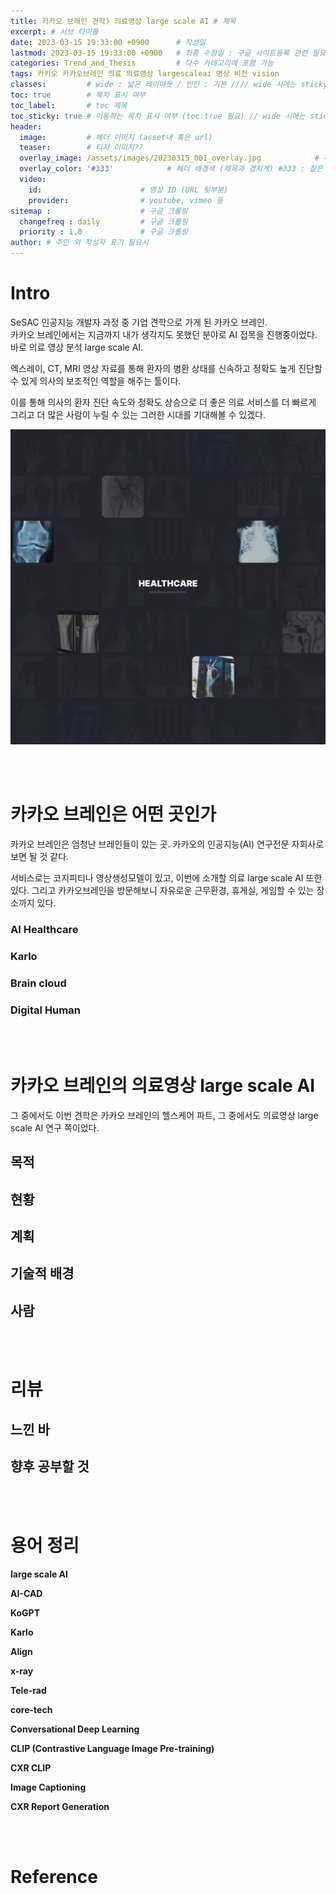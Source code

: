 ```yaml
---
title: 카카오 브레인 견학) 의료영상 large scale AI # 제목
excerpt: # 서브 타이틀
date: 2023-03-15 19:33:00 +0900      # 작성일
lastmod: 2023-03-15 19:33:00 +0900   # 최종 수정일 : 구글 사이트등록 관련 필요
categories: Trend_and_Thesis         # 다수 카테고리에 포함 가능
tags: 카카오 카카오브레인 의료 의료영상 largescaleai 영상 비전 vision                   # 태그 복수개 가능
classes:         # wide : 넓은 레이아웃 / 빈칸 : 기본 //// wide 시에는 sticky toc 불가
toc: true        # 목차 표시 여부
toc_label:       # toc 제목
toc_sticky: true # 이동하는 목차 표시 여부 (toc:true 필요) // wide 시에는 sticky toc 불가
header: 
  image:         # 헤더 이미지 (asset내 혹은 url)
  teaser:        # 티저 이미지??
  overlay_image: /assets/images/20230315_001_overlay.jpg            # 헤더 이미지 (제목과 겹치게)
  overlay_color: '#333'            # 헤더 배경색 (제목과 겹치게) #333 : 짙은 회색
  video:
    id:                      # 영상 ID (URL 뒷부분)
    provider:                # youtube, vimeo 등
sitemap :                    # 구글 크롤링
  changefreq : daily         # 구글 크롤링
  priority : 1.0             # 구글 크롤링
author: # 주인 외 작성자 표기 필요시
---
```

<!--postNo: 20230315_001-->

# Intro  

<!-- 카카오 브레인을 방문하게 된 계기와 느낀 바에 대한 간략 서술. 이를 통한 흥미 유발 -->

SeSAC 인공지능 개발자 과정 중 기업 견학으로 가게 된 카카오 브레인.  
카카오 브레인에서는 지금까지 내가 생각지도 못했던 분야로 AI 접목을 진행중이었다.
바로 의료 영상 분석 large scale AI.

엑스레이, CT, MRI 영상 자료를 통해 환자의 병환 상태를 신속하고 정확도 높게 진단할 수 있게
의사의 보조적인 역할을 해주는 툴이다.

이를 통해 의사의 환자 진단 속도와 정확도 상승으로 더 좋은 의료 서비스를 더 빠르게 그리고 더 많은 사람이 누릴 수 있는
그러한 시대를 기대해볼 수 있겠다.

![](/assets/images/20230315_001_intro.jpg)

<br>
<br>

# 카카오 브레인은 어떤 곳인가

<!-- 카카오 브레인과 서비스 등에 대한 간략 소개-->

카카오 브레인은 엄청난 브레인들이 있는 곳.
카카오의 인공지능(AI) 연구전문 자회사로 보면 될 것 같다.

서비스로는 코지피티나 영상생성모델이 있고, 이번에 소개할 의료 large scale AI 또한 있다.
그리고 카카오브레인을 방문해보니 자유로운 근무환경, 휴게실, 게임할 수 있는 장소까지 있다.

### AI Healthcare
<!--AI Healthcare는 의료영상분야와 제약분야가 있다-->

### Karlo
<!--생성형 모델인 칼로는 ~ 이며 B DISCOVER가 이를 기반으로 서비스된다.-->

### Brain cloud
<!--클라우드 플랫폼 관련된 이야기-->

### Digital Human
<!--디지털 휴먼을 왜 만들고 어쩌고-->


<br>
<br>

# 카카오 브레인의 의료영상 large scale AI

<!-- 카카오 브레인 의료영상 large scale AI에 대한 설명-->

그 중에서도 이번 견학은 카카오 브레인의 헬스케어 파트, 그 중에서도 의료영상 large scale AI 연구 쪽이었다.  


## 목적

## 현황

## 계획

## 기술적 배경

## 사람


<br>
<br>

# 리뷰

<!-- 느낀바와 앞으로 공부해야 할 것 등에 대한 언급-->

## 느낀 바

## 향후 공부할 것

<br>
<br>


# 용어 정리

<!-- 이곳에 모르는 용어 혹은 정확히 알아야 하는 용어에 대해 서술한다. -->
<!-- 모두 작성된 이후엔 가장 하단의 reference 바로 위에 위치시킨다. -->

**large scale AI**

**AI-CAD**

**KoGPT**

**Karlo**

**Align**

**x-ray**

**Tele-rad**

**core-tech**

**Conversational Deep Learning**

**CLIP (Contrastive Language Image Pre-training)**

**CXR CLIP**

**Image Captioning**

**CXR Report Generation**


<br>
<br>

# Reference


